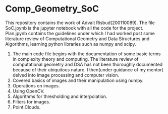 # Comp_Geometry_SoC
This repository contains the work of Advait Risbud(200110089).  The file SoC.jpynb is the jupyter notebook with all the code for the project. Plan.jpynb contains the guidelines under which I had worked post some literature review of Computational Geometry and Data Structures and Algorithms, learning python libraries such as numpy and scipy. 



1. The main code file begins with the documentation of some basic terms in complexity theory and computing. The literature review of computational geometry and DSA has not been thoroughly documented because of their ubiquitous nature. I then(under guidance of my mentor) delved into image processing and computer vision. 
2. Covered basics of images and their manipulation using numpy.
3. Operations on images.
4. Using OpenCV.
5. Algorithms for thresholding and interpolation.
6. Filters for images.
7. Point Clouds.
